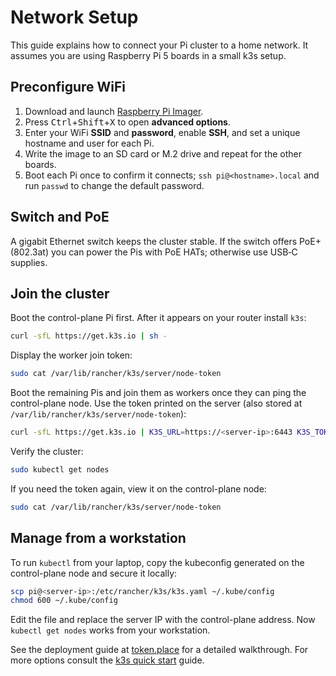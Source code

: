 # Network Setup

This guide explains how to connect your Pi cluster to a home network.
It assumes you are using Raspberry Pi 5 boards in a small k3s setup.

## Preconfigure WiFi

1. Download and launch [Raspberry Pi Imager](https://www.raspberrypi.com/software/).
2. Press <kbd>Ctrl</kbd>+<kbd>Shift</kbd>+<kbd>X</kbd> to open **advanced options**.
3. Enter your WiFi **SSID** and **password**, enable **SSH**, and set a unique hostname and user for each Pi.
4. Write the image to an SD card or M.2 drive and repeat for the other boards.
5. Boot each Pi once to confirm it connects; `ssh pi@<hostname>.local` and run `passwd` to change the default password.

## Switch and PoE

A gigabit Ethernet switch keeps the cluster stable. If the switch offers
PoE+ (802.3at) you can power the Pis with PoE HATs; otherwise use USB‑C supplies.

## Join the cluster

Boot the control-plane Pi first. After it appears on your router install
`k3s`:

```sh
curl -sfL https://get.k3s.io | sh -
```

Display the worker join token:

```sh
sudo cat /var/lib/rancher/k3s/server/node-token
```

Boot the remaining Pis and join them as workers once they can ping the
control-plane node. Use the token printed on the server (also stored at
`/var/lib/rancher/k3s/server/node-token`):

```sh
curl -sfL https://get.k3s.io | K3S_URL=https://<server-ip>:6443 K3S_TOKEN=<node-token> sh -
```

Verify the cluster:

```sh
sudo kubectl get nodes
```

If you need the token again, view it on the control-plane node:

```sh
sudo cat /var/lib/rancher/k3s/server/node-token
```

## Manage from a workstation

To run `kubectl` from your laptop, copy the kubeconfig generated on the
control-plane node and secure it locally:

```sh
scp pi@<server-ip>:/etc/rancher/k3s/k3s.yaml ~/.kube/config
chmod 600 ~/.kube/config
```

Edit the file and replace the server IP with the control-plane address.
Now `kubectl get nodes` works from your workstation.

See the deployment guide at
[token.place](https://github.com/futuroptimist/token.place) for a detailed
walkthrough. For more options consult the
[k3s quick start](https://docs.k3s.io/quick-start) guide.
